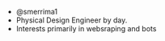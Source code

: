 - @smerrima1
- Physical Design Engineer by day.
- Interests primarily in websraping and bots

<!---
smerrima1/smerrima1 is a ✨ special ✨ repository because its `README.md` (this file) appears on your GitHub profile.
You can click the Preview link to take a look at your changes.
--->
